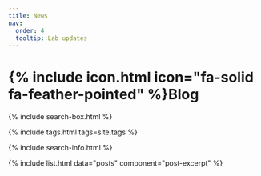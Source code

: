 ```yaml
---
title: News
nav:
  order: 4
  tooltip: Lab updates
---
```


# {% include icon.html icon="fa-solid fa-feather-pointed" %}Blog

{% include search-box.html %}

{% include tags.html tags=site.tags %}

{% include search-info.html %}

{% include list.html data="posts" component="post-excerpt" %}
